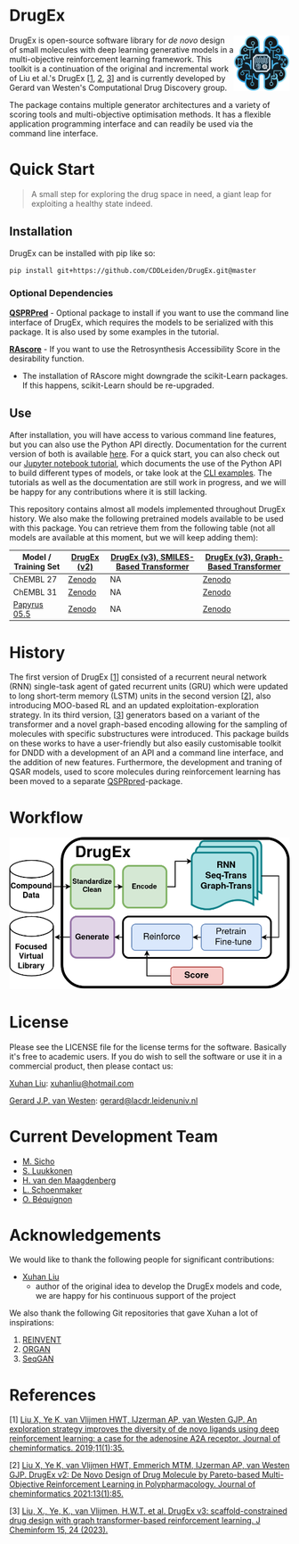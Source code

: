 DrugEx
==================== 
<img src='figures/logo.png' width=20% align=right>
<p align=left width=70%>
DrugEx is open-source software library for <i>de novo</i> design of small molecules with deep learning generative models in a multi-objective reinforcement learning framework. This toolkit is a continuation of the original and incremental work of Liu et al.'s DrugEx [<a href="liu_drugex1">1</a>, <a href="liu_drugex2">2</a>, <a href="liu_drugex3">3</a>] and is currently developed by Gerard van Westen's Computational Drug Discovery group. 

The package contains multiple generator architectures and a variety of scoring tools and multi-objective optimisation methods. It has a flexible application programming interface and can readily be used via the command line interface.

Quick Start
===========

> A small step for exploring the drug space in need, a giant leap for exploiting a healthy state indeed.


## Installation

DrugEx can be installed with pip like so:

```bash
pip install git+https://github.com/CDDLeiden/DrugEx.git@master
```

### Optional Dependencies

**[QSPRPred](https://github.com/CDDLeiden/QSPRPred.git)** - Optional package to install if you want to use the command line interface of DrugEx, which requires the models to be serialized with this package. It is also used by some examples in the tutorial.

**[RAscore](https://github.com/reymond-group/RAscore)** - If you want to use the Retrosynthesis Accessibility Score in the desirability function.
- The installation of RAscore might downgrade the scikit-Learn packages. If this happens, scikit-Learn should be re-upgraded.


## Use

After installation, you will have access to various command line features, but you can also use the Python API directly. Documentation for the current version of both is available [here](https://cddleiden.github.io/DrugEx/docs/). For a quick start, you can also check out our [Jupyter notebook tutorial](./tutorial), which documents the use of the Python API to build different types of models, or take look at the [CLI examples](https://cddleiden.github.io/DrugEx/docs/use.html#cli-example). The tutorials as well as the documentation are still work in progress, and we will be happy for any contributions where it is still lacking.

This repository contains almost all models implemented throughout DrugEx history. We also make the following pretrained models available to be used with this package. You can retrieve them from the following table (not all models are available at this moment, but we will keep adding them):

| Model / Training Set 	   | [DrugEx (v2)](https://doi.org/10.1186/s13321-021-00561-9)	 | [DrugEx (v3), SMILES-Based Transformer](https://doi.org/10.26434/chemrxiv-2021-px6kz)	 | [DrugEx (v3), Graph-Based Transformer](https://doi.org/10.26434/chemrxiv-2021-px6kz)	     |
|--------------------------|------------------------------------------------------------|----------------------------------------------------------------------------------------|-------------------------------------------------------------------------------------------|
| 	     ChEMBL 27          | 	     [Zenodo](https://doi.org/10.5281/zenodo.7096837)                     | 	       NA                                                                             | 	         [Zenodo](https://doi.org/10.5281/zenodo.7096823)                                                |
| 	        ChEMBL 31       | 	               [Zenodo](https://doi.org/10.5281/zenodo.7378916)           | 	                                                      NA                              | 	                                                        [Zenodo](https://doi.org/10.5281/zenodo.7085629) |
| 	       [Papyrus 05.5](https://doi.org/10.26434/chemrxiv-2021-1rxhk) | 	          [Zenodo](https://doi.org/10.5281/zenodo.7378923)                                      | 	                             NA                                                       | 	       [Zenodo](https://doi.org/10.5281/zenodo.7085421)                                                                        |

History
=======

The first version of DrugEx [<a href="liu_drugex1">1</a>] consisted of a recurrent neural network (RNN) single-task agent of gated recurrent units (GRU) which were updated to long short-term memory (LSTM) units in the second version [<a href="liu_drugex2">2</a>], also introducing MOO-based RL and an updated exploitation-exploration strategy. In its third version, [<a href="liu_drugex3">3</a>] generators based on a variant of the transformer and a novel graph-based encoding allowing for the sampling of molecules with specific substructures were introduced.  This package builds on these works to have a user-friendly but also easily customisable toolkit for DNDD with a development of an API and a command line interface, and the addition of new features. Furthermore, the development and traning of QSAR models, used to score molecules during reinforcement learning has been moved to a separate [QSPRpred](https://github.com/CDDLeiden/QSPRPred)-package.
<!-- [<a href="sicho_drugex">4</a>]>.


<!-- Introduction
=============
Due to the large drug-like chemical space available to search for feasible drug-like molecules, rational drug design often starts from specific scaffolds to which side chains/substituents are added or modified. With the rapid growth of the application of deep learning in drug discovery, a variety of effective approaches have been developed for de novo drug design. In previous work, we proposed a method named DrugEx, which can be applied in polypharmacology based on multi-objective deep reinforcement learning. However, the previous version is trained under fixed objectives similar to other known methods and does not allow users to input any prior information (i.e. a desired scaffold). In order to improve the general applicability, we updated DrugEx to design drug molecules based on scaffolds which consist of multiple fragments provided by users. In this work, the Transformer model was employed to generate molecular structures. The Transformer is a multi-head self-attention deep learning model containing an encoder to receive scaffolds as input and a decoder to generate molecules as output. In order to deal with the graph representation of molecules we proposed a novel positional encoding for each atom and bond based on an adjacency matrix to extend the architecture of the Transformer. Each molecule was generated by growing and connecting procedures for the fragments in the given scaffold that were unified into one model. Moreover, we trained this generator under a reinforcement learning framework to increase the number of desired ligands. As a proof of concept, our proposed method was applied to design ligands for the adenosine A2A receptor (A2AAR) and compared with SMILES-based methods. The results demonstrated the effectiveness of our method in that 100% of the generated molecules are valid and most of them had a high predicted affinity value towards A2AAR with given scaffolds.  -->

<!-- <b>Keywords</b>: deep learning, reinforcement learning, policy gradient, drug design, Transformer, multi-objective optimization</p> -->

Workflow
========
![Fig1](figures/TOC_figure.png)

<!-- Deep learning Archietectures
====================
![Fig2](figures/fig_2.png)

Examples
=========
![Fig3](figures/fig_3.png) -->

License
=======
Please see the LICENSE file for the license terms for the software. Basically it's free to academic users. If you do wish to sell the software or use it in a commercial product, then please contact us:

   [Xuhan Liu](mailto:xuhanliu@hotmail.com): xuhanliu@hotmail.com 

   [Gerard J.P. van Westen](mailto:gerard@lacdr.leidenuniv.nl): gerard@lacdr.leidenuniv.nl 

Current Development Team
========================
- [M. Sicho](https://github.com/martin-sicho)
- [S. Luukkonen](https://github.com/sohviluukkonen)
- [H. van den Maagdenberg](https://github.com/HellevdM)
- [L. Schoenmaker](https://github.com/LindeSchoenmaker)
- [O. Béquignon](https://github.com/OlivierBeq)

Acknowledgements
================

We would like to thank the following people for significant contributions:

- [Xuhan Liu](https://github.com/XuhanLiu)
  - author of the original idea to develop the DrugEx models and code, we are happy for his continuous support of the project

We also thank the following Git repositories that gave Xuhan a lot of inspirations:
   
1. [REINVENT](https://github.com/MarcusOlivecrona/REINVENT)
2. [ORGAN](https://github.com/gablg1/ORGAN)
3. [SeqGAN](https://github.com/LantaoYu/SeqGAN)

References
==========

<a name="liu_drugex1"></a> [1]  [Liu X, Ye K, van Vlijmen HWT, IJzerman AP, van Westen GJP. An exploration strategy improves the diversity of de novo ligands using deep reinforcement learning: a case for the adenosine A2A receptor. Journal of cheminformatics. 2019;11(1):35.](https://jcheminf.biomedcentral.com/articles/10.1186/s13321-019-0355-6)

<a name="liu_drugex2"></a> [2] [Liu X, Ye K, van Vlijmen HWT, Emmerich MTM, IJzerman AP, van Westen GJP. DrugEx v2: De Novo Design of Drug Molecule by Pareto-based Multi-Objective Reinforcement Learning in Polypharmacology. Journal of cheminformatics 2021:13(1):85.](https://doi.org/10.1186/s13321-021-00561-9) 

<a name="liu_drugex3"></a> [3] [Liu, X., Ye, K., van Vlijmen, H.W.T. et al. DrugEx v3: scaffold-constrained drug design with graph transformer-based reinforcement learning. J Cheminform 15, 24 (2023).](https://doi.org/10.1186/s13321-023-00694-z)




